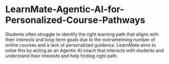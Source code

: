 # LearnMate-Agentic-AI-for-Personalized-Course-Pathways
Students often struggle to identify the right learning path that aligns with their interests and long-term goals due to the overwhelming number of online courses and a lack of personalized guidance. LearnMate aims to solve this by acting as an Agentic AI coach that interacts with students and understand their interests and help finding right path.
